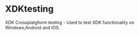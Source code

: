 # XDKtesting
XDK Crossplatgform testing - Used to test XDK functionality on Windows,Android and IOS.
